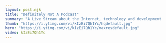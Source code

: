 ```yaml
---
layout: post.njk
title: "Definitely Not A Podcast"
summary: "A Live Stream about the Internet, technology and development. With Sharon Bennet, Morten Rand-Hendriksen, Walt Ritscher and Ray Villalobos...We have a lighthearted approach to what's happening in Technology."
thumb: "https://i.ytimg.com/vi/kIzEi7Qh1Yc/hqdefault.jpg"
hero: "https://i.ytimg.com/vi/kIzEi7Qh1Yc/maxresdefault.jpg"
video: kIzEi7Qh1Yc
---
```

